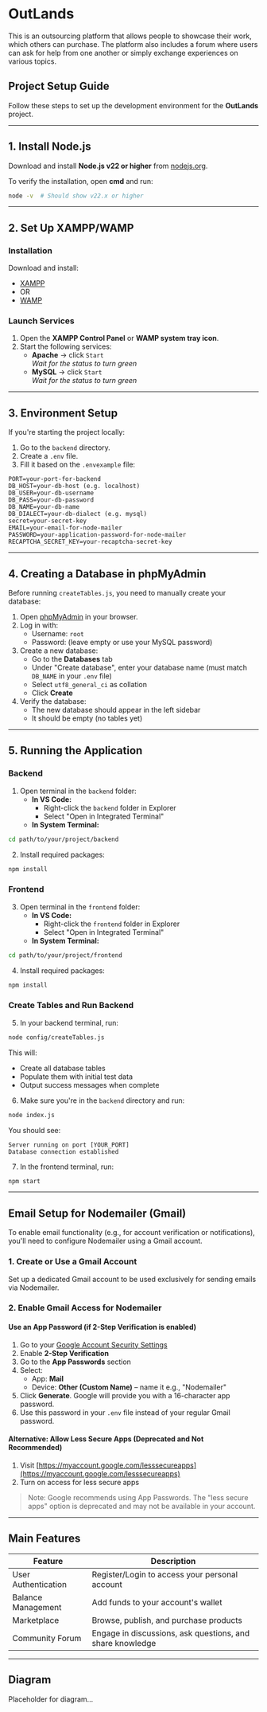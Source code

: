 # OutLands


This is an outsourcing platform that allows people to showcase their work, which others can purchase. The platform also includes a forum where users can ask for help from one another or simply exchange experiences on various topics.




## Project Setup Guide

Follow these steps to set up the development environment for the **OutLands** project.

---

## 1. Install Node.js

Download and install **Node.js v22 or higher** from [nodejs.org](https://nodejs.org/en/download).

To verify the installation, open **cmd** and run:

```bash
node -v  # Should show v22.x or higher
```

---

## 2. Set Up XAMPP/WAMP

### Installation

Download and install:

- [XAMPP](https://www.apachefriends.org/index.html)
- OR
- [WAMP](https://www.wampserver.com/en/)

### Launch Services

1. Open the **XAMPP Control Panel** or **WAMP system tray icon**.
2. Start the following services:
   - **Apache** → click `Start`  
     _Wait for the status to turn green_
   - **MySQL** → click `Start`  
     _Wait for the status to turn green_

---

## 3. Environment Setup

If you're starting the project locally:

1. Go to the `backend` directory.
2. Create a `.env` file.
3. Fill it based on the `.envexample` file:

```env
PORT=your-port-for-backend
DB_HOST=your-db-host (e.g. localhost)
DB_USER=your-db-username
DB_PASS=your-db-password
DB_NAME=your-db-name
DB_DIALECT=your-db-dialect (e.g. mysql)
secret=your-secret-key
EMAIL=your-email-for-node-mailer
PASSWORD=your-application-password-for-node-mailer
RECAPTCHA_SECRET_KEY=your-recaptcha-secret-key
```

---

## 4. Creating a Database in phpMyAdmin

Before running `createTables.js`, you need to manually create your database:

1. Open [phpMyAdmin](http://localhost/phpmyadmin) in your browser.
2. Log in with:
   - Username: `root`
   - Password: (leave empty or use your MySQL password)
3. Create a new database:
   - Go to the **Databases** tab
   - Under "Create database", enter your database name (must match `DB_NAME` in your `.env` file)
   - Select `utf8_general_ci` as collation
   - Click **Create**
4. Verify the database:
   - The new database should appear in the left sidebar
   - It should be empty (no tables yet)

---

## 5. Running the Application

### Backend

1. Open terminal in the `backend` folder:
   - **In VS Code:**
     - Right-click the `backend` folder in Explorer
     - Select "Open in Integrated Terminal"
   - **In System Terminal:**

```bash
cd path/to/your/project/backend
```

2. Install required packages:

```bash
npm install
```

### Frontend

3. Open terminal in the `frontend` folder:
   - **In VS Code:**
     - Right-click the `frontend` folder in Explorer
     - Select "Open in Integrated Terminal"
   - **In System Terminal:**

```bash
cd path/to/your/project/frontend
```

4. Install required packages:

```bash
npm install
```

### Create Tables and Run Backend

5. In your backend terminal, run:

```bash
node config/createTables.js
```

This will:

- Create all database tables
- Populate them with initial test data
- Output success messages when complete

6. Make sure you're in the `backend` directory and run:

```bash
node index.js
```

You should see:

```
Server running on port [YOUR_PORT]
Database connection established
```

7. In the frontend terminal, run:

```bash
npm start
```

---

## Email Setup for Nodemailer (Gmail)

To enable email functionality (e.g., for account verification or notifications), you'll need to configure Nodemailer using a Gmail account.

### 1. Create or Use a Gmail Account

Set up a dedicated Gmail account to be used exclusively for sending emails via Nodemailer.

### 2. Enable Gmail Access for Nodemailer

#### Use an App Password (if 2-Step Verification is enabled)

1. Go to your [Google Account Security Settings](https://myaccount.google.com/security)
2. Enable **2-Step Verification**
3. Go to the **App Passwords** section
4. Select:
   - App: **Mail**
   - Device: **Other (Custom Name)** – name it e.g., "Nodemailer"
5. Click **Generate**. Google will provide you with a 16-character app password.
6. Use this password in your `.env` file instead of your regular Gmail password.

#### Alternative: Allow Less Secure Apps (Deprecated and Not Recommended)

1. Visit [https://myaccount.google.com/lesssecureapps](https://myaccount.google.com/lesssecureapps)
2. Turn on access for less secure apps

> Note: Google recommends using App Passwords. The "less secure apps" option is deprecated and may not be available in your account.

---

## Main Features

| Feature             | Description                                                         |
|---------------------|---------------------------------------------------------------------|
| User Authentication | Register/Login to access your personal account                      |
| Balance Management  | Add funds to your account's wallet                                  |
| Marketplace         | Browse, publish, and purchase products                              |
| Community Forum     | Engage in discussions, ask questions, and share knowledge           |

---

## Diagram

Placeholder for diagram...
